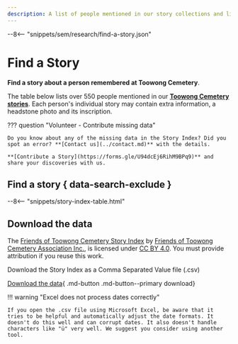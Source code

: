 ```yaml
---
description: A list of people mentioned in our story collections and links to their individual stories 
---
```


--8<-- "snippets/sem/research/find-a-story.json"

# Find a Story 

**Find a story about a person remembered at Toowong Cemetery**. 

The table below lists over 550 people mentioned in our **[Toowong Cemetery stories](../stories/index.md)**. Each person's individual story may contain extra information, a headstone photo and its inscription.

??? question "Volunteer - Contribute missing data"

    Do you know about any of the missing data in the Story Index? Did you spot an error? **[Contact us](../contact.md)** with the details. 
    
    **[Contribute a Story](https://forms.gle/U94dcEj6RihM9BPq9)** and share your discoveries with us.

<!-- 
??? directions "How to use the Index" 

    - Sort the table by clicking a column name.
    - The Last Name links to the person's story which may include information beyond what is shown in the self-guided walk. Not everyone has link to their own page yet.
    - Also known as names are shown in *italics* in brackets. 
    - Dates are formatted as yyyy-mm-dd (year, month, day) to help with sorting. Where a year, month or day is unknown, a placeholder value of "yyyy", "mm", or "dd" is used.
    - Location is in the Portion-Section-Grave format.
        - Where a Grave number is unknown, a placeholder value of "gg" is used. 
        - Learn more about **[finding graves at Toowong Cemetery](../research/find-a-grave.md)**.
-->

## Find a story { data-search-exclude }

--8<-- "snippets/story-index-table.html"

## Download the data

The [Friends of Toowong Cemetery Story Index](find-a-story.md) by [Friends of Toowong Cemetery Association Inc.](../index.md), is licensed under [CC BY 4.0](https://creativecommons.org/licenses/by/4.0/). You must provide attribution if you reuse this work.

Download the Story Index as a Comma Separated Value file</a> (.csv) 

<!--
Download the Story Index as a <a href="../../assets/data/story-index.csv" download>Comma Separated Value file</a> (.csv) 
-->

[Download the data][data]{ .md-button .md-button--primary download}

[data]: ../../assets/data/story-index.csv
!!! warning "Excel does not process dates correctly"

    If you open the .csv file using Microsoft Excel, be aware that it tries to be helpful and automatically adjust the date formats. It doesn't do this well and can corrupt dates. It also doesn't handle characters like "ü" very well. We suggest you consider using another tool.
